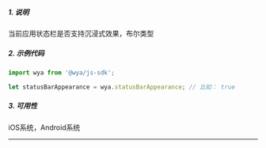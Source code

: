 ##### 1. 说明

当前应用状态栏是否支持沉浸式效果，布尔类型


##### 2. 示例代码

```javascript
import wya from '@wya/js-sdk';

let statusBarAppearance = wya.statusBarAppearance; // 比如： true
```
##### 3. 可用性
iOS系统，Android系统

---------